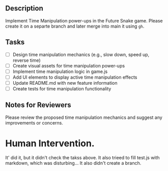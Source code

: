 ## Description

Implement Time Manipulation power-ups in the Future Snake game.
Please create it on a separte branch and later merge into main it using `gh`.

## Tasks

- [ ] Design time manipulation mechanics (e.g., slow down, speed up, reverse time)
- [ ] Create visual assets for time manipulation power-ups
- [ ] Implement time manipulation logic in game.js
- [ ] Add UI elements to display active time manipulation effects
- [ ] Update README.md with new feature information
- [ ] Create tests for time manipulation functionality

## Notes for Reviewers

Please review the proposed time manipulation mechanics and suggest any improvements or concerns.

# Human Intervention.

It' did it, but it didn't check the takss above. It also trieed to fill test.js with markdown, which was disturbing...
It also didn't create a branch.
